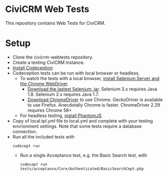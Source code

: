 # CiviCRM Web Tests 

This repository contains Web Tests for CiviCRM.

# Setup

* Clone the civicrm-webtests repository.
* Create a testing CiviCRM instance.
* [Install Codeception](http://codeception.com/install)
* Codeception tests can be run with local browser or headless.
    * To watch the tests with a local browser, [install Selenium Server and the Chrome WebDriver](http://codeception.com/docs/modules/WebDriver#Selenium).
        * [Download the lastest Selenium .jar](http://docs.seleniumhq.org/download/).  Selenium 3.x requires Java 1.8.  Selenium 2.x requires Java 1.7.
        * [Download ChromeDriver](https://sites.google.com/a/chromium.org/chromedriver/getting-started) to use Chrome.  GeckoDriver is available to use Firefox.  Anecdotally Chrome is faster.  ChromeDriver 2.29 requires Chrome 58+
    * For headless testing, [install PhantomJS](http://codeception.com/docs/modules/WebDriver#PhantomJS).
* Copy of local.tpl.yml file to local.yml and complete with your testing envrionment settings.  Note that some tests require a database connection.
* Run all the included tests with 
    ``` 
    codecept run
    ```
    * Run a single Acceptance test, e.g. the Basic Search test, with
        ``` 
        codecept run tests/acceptance/Core/Authenticated/BasicSearchCept.php
        ```
